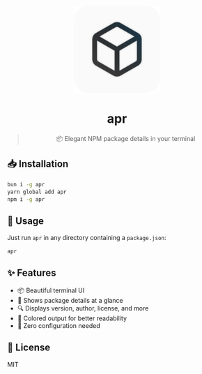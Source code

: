 <!-- markdownlint-capture -->
<!-- markdownlint-disable no-inline-html first-line-h1 heading-start-left -->
<div align="center">
  <img src="./assets/logo.svg" alt="apr" width="200" />

  # apr

  > 📦 Elegant NPM package details in your terminal
</div>
<!-- markdownlint-restore -->

## 📥 Installation

```bash
bun i -g apr
yarn global add apr
npm i -g apr
```

## 🚀 Usage

Just run `apr` in any directory containing a `package.json`:

```bash
apr
```

## ✨ Features

- 📦 Beautiful terminal UI
- 🎯 Shows package details at a glance
- 🔍 Displays version, author, license, and more
- 🎨 Colored output for better readability
- 🚀 Zero configuration needed

## 📝 License

MIT
